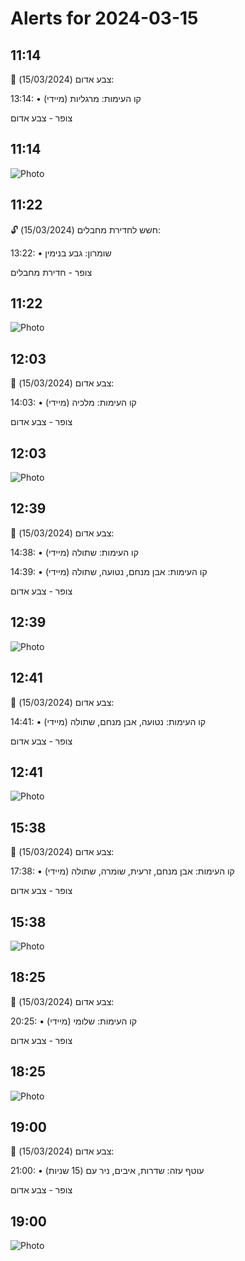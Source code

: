 # Alerts for 2024-03-15

## 11:14

🔴 צבע אדום (15/03/2024):

13:14:
• קו העימות: מרגליות (מיידי)

צופר - צבע אדום

## 11:14

![Photo](images/19864.jpg)

## 11:22

🔓 חשש לחדירת מחבלים (15/03/2024):

13:22:
• שומרון: גבע בנימין 

צופר - חדירת מחבלים

## 11:22

![Photo](images/19866.jpg)

## 12:03

🔴 צבע אדום (15/03/2024):

14:03:
• קו העימות: מלכיה (מיידי)

צופר - צבע אדום

## 12:03

![Photo](images/19868.jpg)

## 12:39

🔴 צבע אדום (15/03/2024):

14:38:
• קו העימות: שתולה (מיידי)

14:39:
• קו העימות: אבן מנחם, נטועה, שתולה (מיידי)

צופר - צבע אדום

## 12:39

![Photo](images/19872.jpg)

## 12:41

🔴 צבע אדום (15/03/2024):

14:41:
• קו העימות: נטועה, אבן מנחם, שתולה (מיידי)

צופר - צבע אדום

## 12:41

![Photo](images/19874.jpg)

## 15:38

🔴 צבע אדום (15/03/2024):

17:38:
• קו העימות: אבן מנחם, זרעית, שומרה, שתולה (מיידי)

צופר - צבע אדום

## 15:38

![Photo](images/19876.jpg)

## 18:25

🔴 צבע אדום (15/03/2024):

20:25:
• קו העימות: שלומי (מיידי)

צופר - צבע אדום

## 18:25

![Photo](images/19878.jpg)

## 19:00

🔴 צבע אדום (15/03/2024):

21:00:
• עוטף עזה: שדרות, איבים, ניר עם (15 שניות)

צופר - צבע אדום

## 19:00

![Photo](images/19880.jpg)

